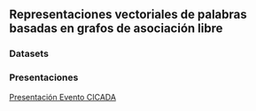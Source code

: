 
## Representaciones vectoriales de palabras basadas en grafos de asociación libre


### Datasets


### Presentaciones
 
[Presentación Evento CICADA](https://github.com/pln-fing-udelar/embed_asoc/blob/main/Presentacion%20Evento%20CICADA.pdf)



